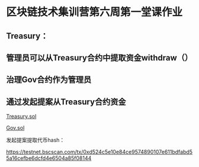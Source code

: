 # 区块链技术集训营第六周第一堂课作业

## Treasury：
## 管理员可以从Treasury合约中提取资⾦withdraw（）
## 治理Gov合约作为管理员
## 通过发起提案从Treasury合约资⾦
[Treasury.sol](./w6_code/contracts/Treasury.sol)

[Gov.sol](./w6_code/contracts/Gov.sol)

发起提案提取代币hash：

https://testnet.bscscan.com/tx/0xd524c5e10e84ce9574890107e611bdfabd55a16cefbe6dcfd4e6504a85f08144